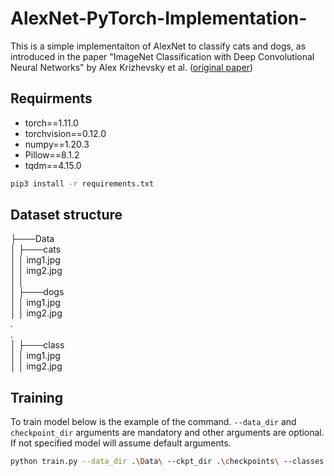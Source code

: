 # AlexNet-PyTorch-Implementation-
This is a simple implementaiton of AlexNet to classify cats and dogs, as introduced in the paper "ImageNet Classification with Deep Convolutional Neural Networks" by Alex Krizhevsky et al. ([original paper](https://papers.nips.cc/paper/4824-imagenet-classification-with-deep-convolutional-neural-networks.pdf))

## Requirments
- torch==1.11.0
- torchvision==0.12.0
- numpy==1.20.3
- Pillow==8.1.2
- tqdm==4.15.0

```bash
pip3 install -r requirements.txt
```
## Dataset structure
├───Data  
│   ├───cats  
│   │       img1.jpg  
│   │       img2.jpg  
│   │  
│   ├───dogs  
│   │       img1.jpg  
│   │       img2.jpg  
       .  
       .  
│   ├───class  
│   │       img1.jpg  
│   │       img2.jpg  

## Training
To train model below is the example of the command. `--data_dir` and `checkpoint_dir` arguments are mandatory and other arguments are optional. If not specified model will assume default arguments.
```bash
python train.py --data_dir .\Data\ --ckpt_dir .\checkpoints\ --classes 2 --batch_size 128 --epochs 90 --train_split 0.8 --lr 0.0001
```
